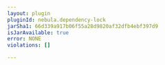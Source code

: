 ```yaml
---
layout: plugin
pluginId: nebula.dependency-lock
jarSha1: 66d339a917b06f55a28d9820af32dfb4ebf397d9
isJarAvailable: true
error: NONE
violations: []

---
```

